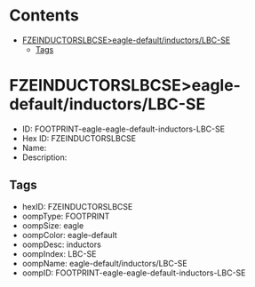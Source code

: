 



Contents
========

* [FZEINDUCTORSLBCSE>eagle-default/inductors/LBC-SE](#fzeinductorslbcseeagle-defaultinductorslbc-se)
	* [Tags](#tags)

# FZEINDUCTORSLBCSE>eagle-default/inductors/LBC-SE

- ID: FOOTPRINT-eagle-eagle-default-inductors-LBC-SE
- Hex ID: FZEINDUCTORSLBCSE
- Name: 
- Description: 

## Tags

- hexID: FZEINDUCTORSLBCSE
- oompType: FOOTPRINT
- oompSize: eagle
- oompColor: eagle-default
- oompDesc: inductors
- oompIndex: LBC-SE
- oompName: eagle-default/inductors/LBC-SE
- oompID: FOOTPRINT-eagle-eagle-default-inductors-LBC-SE
